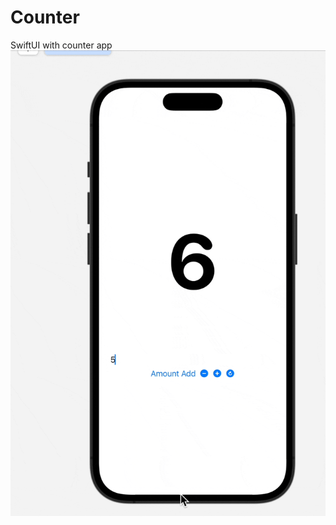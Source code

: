 # Counter
SwiftUI with counter app
![](https://github.com/developersailor/Counter/blob/main/Ekran%20Kayd%C4%B1%202023-07-30%2011.20.58.gif)
